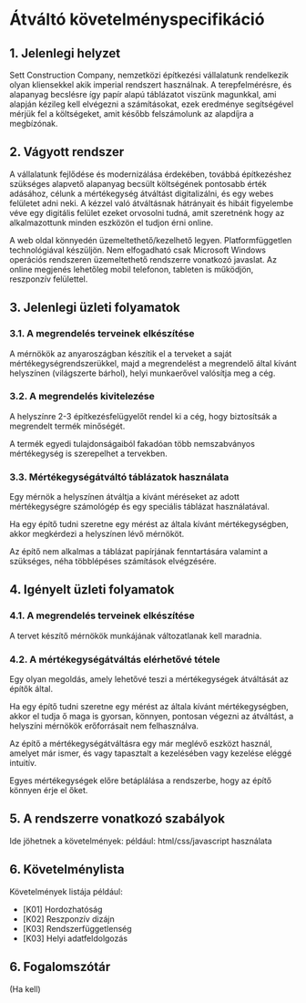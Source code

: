 # Átváltó követelményspecifikáció



## 1. Jelenlegi helyzet

Sett Construction Company, nemzetközi építkezési vállalatunk rendelkezik olyan kliensekkel akik imperial rendszert használnak. A terepfelmérésre, és alapanyag becslésre így papír alapú táblázatot viszünk magunkkal, ami alapján kézileg kell elvégezni a számításokat, ezek eredménye segítségével mérjük fel a költségeket, amit később felszámolunk az alapdíjra a megbízónak.



## 2. Vágyott rendszer

A vállalatunk fejlődése és modernizálása érdekében, továbbá építkezéshez szükséges alapvető alapanyag becsült költségének pontosabb érték adásához, célunk a mértékegység átváltást digitalizálni, és egy webes felületet adni neki. A kézzel való átváltásnak hátrányait és hibáit figyelembe véve egy digitális felület ezeket orvosolni tudná, amit szeretnénk hogy az alkalmazottunk minden eszközön el tudjon érni online.

A web oldal könnyedén üzemeltethető/kezelhető legyen. Platformfüggetlen technológiával készüljön.
Nem elfogadható csak Microsoft Windows operációs rendszeren üzemeltethető rendszerre vonatkozó javaslat.
Az online megjenés lehetőleg mobil telefonon, tableten is működjön, reszponzív felülettel.


## 3. Jelenlegi üzleti folyamatok

### 3.1. A megrendelés terveinek elkészítése

A mérnökök az anyaroszágban készítik el a terveket a saját mértékegységrendszerükkel, majd a megrendelést a megrendelő által kívánt helyszínen (világszerte bárhol), helyi munkaerővel valósítja meg a cég.

### 3.2. A megrendelés kivitelezése

A helyszínre 2-3 építkezésfelügyelőt rendel ki a cég, hogy biztosítsák a megrendelt termék minőségét.

A termék egyedi tulajdonságaiból fakadóan több nemszabványos mértékegység is szerepelhet a tervekben.

### 3.3. Mértékegységátváltó táblázatok használata

Egy mérnök a helyszínen átváltja a kívánt méréseket az adott mértékegységre számológép és egy speciális táblázat használatával.

Ha egy építő tudni szeretne egy mérést az általa kívánt mértékegységben, akkor megkérdezi a helyszínen lévő mérnököt.

Az építő nem alkalmas a táblázat papírjának fenntartására valamint a szükséges, néha többlépéses számítások elvégzésére.

## 4. Igényelt üzleti folyamatok

### 4.1. A megrendelés terveinek elkészítése

A tervet készítő mérnökök munkájának változatlanak kell maradnia.

### 4.2. A mértékegységátváltás elérhetővé tétele

Egy olyan megoldás, amely lehetővé teszi a mértékegységek átváltását az építők által.

Ha egy építő tudni szeretne egy mérést az általa kívánt mértékegységben, akkor el tudja ő maga is gyorsan, könnyen, pontosan végezni az átváltást, a helyszíni mérnökök erőforrásait nem felhasználva.

Az építő a mértékegységátváltásra egy már meglévő eszközt használ, amelyet már ismer, és vagy tapasztalt a kezelésében vagy kezelése eléggé intuitív.

Egyes mértékegységek előre betáplálása a rendszerbe, hogy az építő könnyen érje el őket.

## 5. A rendszerre vonatkozó szabályok

Ide jöhetnek a követelmények: például: 
html/css/javascript használata

## 6. Követelménylista

Követelmények listája például:

* [K01] Hordozhatóság
* [K02] Reszponzív dizájn
* [K03] Rendszerfüggetlenség
* [K03] Helyi adatfeldolgozás


## 6. Fogalomszótár

(Ha kell)